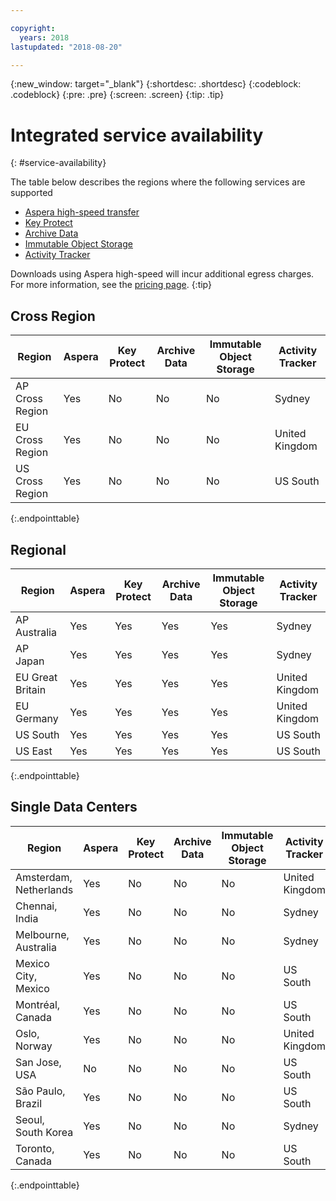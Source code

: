 ```yaml
---

copyright:
  years: 2018
lastupdated: "2018-08-20"

---
```

{:new_window: target="_blank"}
{:shortdesc: .shortdesc}
{:codeblock: .codeblock}
{:pre: .pre}
{:screen: .screen}
{:tip: .tip}

# Integrated service availability
{: #service-availability}

The table below describes the regions where the following services are supported
* [Aspera high-speed transfer](/docs/services/cloud-object-storage/basics/aspera.html)
* [Key Protect](/docs/services/cloud-object-storage/basics/encryption.html#sse-kp)
* [Archive Data](/docs/services/cloud-object-storage/basics/archive.html)
* [Immutable Object Storage](/docs/services/cloud-object-storage/basics/immutable.html)
* [Activity Tracker](/docs/services/cloud-object-storage/basics/at.html#at_events)


Downloads using Aspera high-speed will incur additional egress charges. For more information, see the [pricing page](https://www.ibm.com/cloud-computing/bluemix/pricing-object-storage).
{:tip}

## Cross Region

<table>
  <thead>
    <tr>
      <th>Region</th>
      <th>Aspera</th>
      <th>Key Protect</th>
      <th>Archive Data</th>
      <th>Immutable Object Storage</th>
      <th>Activity Tracker</th>
    </tr>
  </thead>
  <tr>
    <td rowspan="2">AP Cross Region</td>
    <td>Yes</td>
    <td>No</td>
    <td>No</td>
    <td>No</td>
    <td>Sydney</td>
  <tr>
  <tr>
    </td>
  </tr>
  <tr>
    <td rowspan="2">EU Cross Region</td>
    <td>Yes</td>
    <td>No</td>
    <td>No</td>
    <td>No</td>
    <td>United Kingdom</td>
  <tr>
  <tr>
    </td>
  </tr>
  <tr>
    <td rowspan="2">US Cross Region</td>
    <td>Yes</td>
    <td>No</td>
    <td>No</td>
    <td>No</td>
    <td>US South</td>
  </tr>
 </table>
{:.endpointtable}




## Regional

<table>
  <thead>
    <tr>
      <th>Region</th>
      <th>Aspera</th>
      <th>Key Protect</th>
      <th>Archive Data</th>
      <th>Immutable Object Storage</th>
      <th>Activity Tracker</th>
    </tr>
  </thead>
   <tr>
    <td rowspan="2">AP Australia</td>
    <td>Yes</td>
    <td>Yes</td>
    <td>Yes</td>
    <td>Yes</td>
    <td>Sydney</td>
   <tr>
     <tr>
    </td>
   </tr>
   <tr>
    <td rowspan="2">AP Japan</td>
    <td>Yes</td>
    <td>Yes</td>
    <td>Yes</td>
    <td>Yes</td>
    <td>Sydney</td>
   <tr>
   <tr>
    </td>
   </tr>
   <tr>
     <td rowspan="2">EU Great Britain</td>
    <td>Yes</td>
    <td>Yes</td>
    <td>Yes</td>
    <td>Yes</td>
    <td>United Kingdom</td>
   <tr>
   <tr>
    </td>
   </tr>
   <tr>
    <td rowspan="2">EU Germany</td>
    <td>Yes</td>
    <td>Yes</td>
    <td>Yes</td>
    <td>Yes</td>
    <td>United Kingdom</td>
   <tr>
   <tr>
    </td>
   </tr>
   <tr>
    <td rowspan="2">US South</td>
    <td>Yes</td>
    <td>Yes</td>
    <td>Yes</td>
    <td>Yes</td>
    <td>US South</td>
   <tr>
   <tr>
    </td>
   </tr>
   <tr>
    <td rowspan="2">US East</td>
    <td>Yes</td>
    <td>Yes</td>
    <td>Yes</td>
    <td>Yes</td>
    <td>US South</td>
   <tr>
</table>
{:.endpointtable}


## Single Data Centers

<table>
  <thead>
    <tr>
      <th>Region</th>
      <th>Aspera</th>
      <th>Key Protect</th>
      <th>Archive Data</th>
      <th>Immutable Object Storage</th>
      <th>Activity Tracker</th>
    </tr>
  </thead>
  <tr>
    <td rowspan="2">Amsterdam, Netherlands</td>
    <td>Yes</td>
    <td>No</td>
    <td>No</td>
    <td>No</td>
    <td>United Kingdom</td>
  <tr>
  <tr>
    </td>
  </tr>
  <tr>
    <td rowspan="2">Chennai, India</td>
    <td>Yes</td>
    <td>No</td>
    <td>No</td>
    <td>No</td>
    <td>Sydney</td>
  <tr>
  <tr>
    </td>
  </tr>
  <tr>
    <td rowspan="2">Melbourne, Australia</td>
    <td>Yes</td>
    <td>No</td>
    <td>No</td>
    <td>No</td>
    <td>Sydney</td>
  <tr>
  <tr>
    </td>
  </tr>
  <tr>
    <td rowspan="2">Mexico City, Mexico</td>
    <td>Yes</td>
    <td>No</td>
    <td>No</td>
    <td>No</td>
    <td>US South</td>
  <tr>
  <tr>
    </td>
  </tr>
  <tr>
    <td rowspan="2">Montréal, Canada</td>
    <td>Yes</td>
    <td>No</td>
    <td>No</td>
    <td>No</td>
    <td>US South</td>
  <tr>
  <tr>
    </td>
  </tr>
  <tr>
    <td rowspan="2">Oslo, Norway</td>
    <td>Yes</td>
    <td>No</td>
    <td>No</td>
    <td>No</td>
    <td>United Kingdom</td>
  <tr>
  <tr>
    </td>
  </tr> 
  <tr>
    <td rowspan="2">San Jose, USA</td>
    <td>No</td>
    <td>No</td>
    <td>No</td>
    <td>No</td>
    <td>US South</td>
  <tr>
  <tr>
    </td>
  </tr>
  <tr>
    <td rowspan="2">São Paulo, Brazil</td>
    <td>Yes</td>
    <td>No</td>
    <td>No</td>
    <td>No</td>
    <td>US South</td>
  <tr>
  <tr>
    </td>
  </tr>
  <tr>
    <td rowspan="2">Seoul, South Korea</td>
    <td>Yes</td>
    <td>No</td>
    <td>No</td>
    <td>No</td>
    <td>Sydney</td>
  <tr>
  <tr>
    </td>
  </tr>
  <tr>
    <td rowspan="2">Toronto, Canada</td>
    <td>Yes</td>
    <td>No</td>
    <td>No</td>
    <td>No</td>
    <td>US South</td>
  <tr>
  <tr>
    </td>
  </tr>
</table>
{:.endpointtable}
